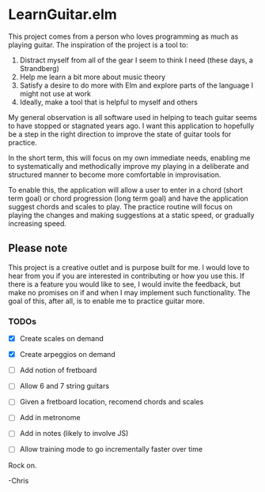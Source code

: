 # LearnGuitar.elm

This project comes from a person who loves programming as much as playing guitar. The inspiration
of the project is a tool to:

  1. Distract myself from all of the gear I seem to think I need (these days, a Strandberg)
  2. Help me learn a bit more about music theory
  3. Satisfy a desire to do more with Elm and explore parts of the language I might not use at work
  4. Ideally, make a tool that is helpful to myself and others

My general observation is all software used in helping to teach guitar seems to have stopped or stagnated years ago. I want this application to hopefully be a step in the right direction to improve
the state of guitar tools for practice. 

In the short term, this will focus on my own immediate needs, enabling me to systematically and methodically improve my playing in a deliberate and structured manner to become more comfortable in improvisation. 

To enable this, the application will allow a user to enter in a chord (short term goal) or chord progression (long term goal) and have the application suggest chords and scales to play. The practice routine will focus on playing the changes and making suggestions at a static speed, or gradually increasing speed.

## Please note

This project is a creative outlet and is purpose built for me. I would love to hear from you if you are interested in contributing or how you use this. If there is a feature you would like to see, I would invite the feedback, but make no promises on if and when I may implement such functionality. The goal of this, after all, is to enable me to practice guitar more.

### TODOs
-  [x] Create scales on demand
-  [x] Create arpeggios on demand
-  [ ] Add notion of fretboard
-  [ ] Allow 6 and 7 string guitars
-  [ ] Given a fretboard location, recomend chords and scales
-  [ ] Add in metronome
-  [ ] Add in notes (likely to involve JS)
-  [ ] Allow training mode to go incrementally faster over time


Rock on.

-Chris
